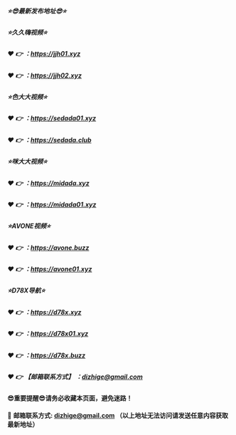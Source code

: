 ##### :star::sunglasses:最新发布地址:sunglasses::star:

##### :star:久久嗨视频:star:
##### :heart: :point_right:  ：https://jjh01.xyz
##### :heart: :point_right:  ：https://jjh02.xyz

##### :star:色大大视频:star:
##### :heart: :point_right:  ：https://sedada01.xyz
##### :heart: :point_right:  ：https://sedada.club

##### :star:咪大大视频:star:
##### :heart: :point_right:  ：https://midada.xyz
##### :heart: :point_right:  ：https://midada01.xyz

##### :star:AVONE视频:star:
##### :heart: :point_right:  ：https://avone.buzz
##### :heart: :point_right:  ：https://avone01.xyz

##### :star:D78X导航:star:
##### :heart: :point_right:  ：https://d78x.xyz
##### :heart: :point_right:  ：https://d78x01.xyz
##### :heart: :point_right:  ：https://d78x.buzz


##### :heart: :point_right: 【邮箱联系方式】 ：dizhige@gmail.com

#### :sunglasses:重要提醒:sunglasses:请务必收藏本页面，避免迷路！


:e-mail: __邮箱联系方式: dizhige@gmail.com （以上地址无法访问请发送任意内容获取最新地址）__
